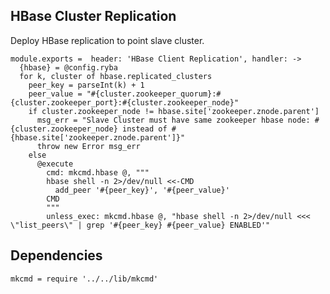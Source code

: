   
## HBase Cluster Replication

Deploy HBase replication to point slave cluster.
  
    module.exports =  header: 'HBase Client Replication', handler: ->
      {hbase} = @config.ryba
      for k, cluster of hbase.replicated_clusters
        peer_key = parseInt(k) + 1
        peer_value = "#{cluster.zookeeper_quorum}:#{cluster.zookeeper_port}:#{cluster.zookeeper_node}"
        if cluster.zookeeper_node != hbase.site['zookeeper.znode.parent']
          msg_err = "Slave Cluster must have same zookeeper hbase node: #{cluster.zookeeper_node} instead of #{hbase.site['zookeeper.znode.parent']}"
          throw new Error msg_err
        else
          @execute
            cmd: mkcmd.hbase @, """
            hbase shell -n 2>/dev/null <<-CMD
              add_peer '#{peer_key}', '#{peer_value}'
            CMD
            """
            unless_exec: mkcmd.hbase @, "hbase shell -n 2>/dev/null <<< \"list_peers\" | grep '#{peer_key} #{peer_value} ENABLED'"

## Dependencies

    mkcmd = require '../../lib/mkcmd'
